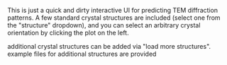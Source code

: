 This is just a quick and dirty interactive UI for predicting TEM diffraction patterns. A few standard crystal structures are included (select one from the "structure" dropdown), and you can select an arbitrary crystal orientation by clicking the plot on the left. 

additional crystal structures can be added via "load more structures". example files for additional structures are provided
